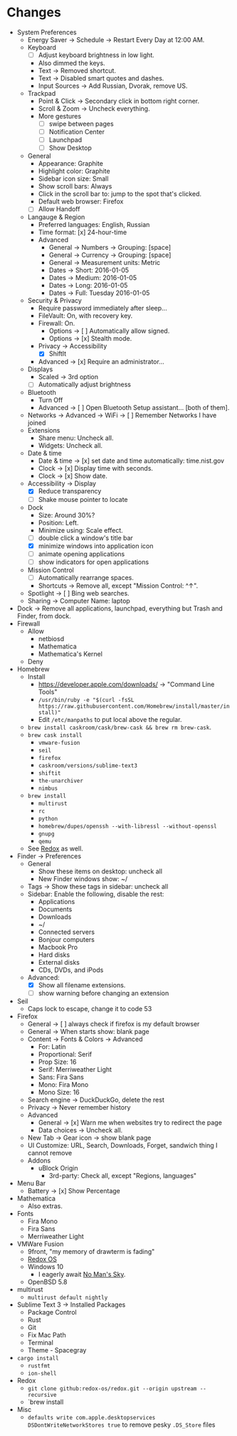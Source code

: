 # Changes

- System Preferences
	- Energy Saver -> Schedule -> Restart Every Day at 12:00 AM.
	- Keyboard
		- [ ] Adjust keyboard brightness in low light.
		- Also dimmed the keys.
		- Text -> Removed shortcut.
		- Text -> Disabled smart quotes and dashes.
		- Input Sources -> Add Russian, Dvorak, remove US.
	- Trackpad
		- Point & Click -> Secondary click in bottom right corner.
		- Scroll & Zoom -> Uncheck everything.
		- More gestures
			- [ ] swipe between pages
			- [ ] Notification Center
			- [ ] Launchpad
			- [ ] Show Desktop
	- General
		- Appearance: Graphite
		- Highlight color: Graphite
		- Sidebar icon size: Small
		- Show scroll bars: Always
		- Click in the scroll bar to: jump to the spot that's clicked.
		- Default web browser: Firefox
		- [ ] Allow Handoff
	- Langauge & Region
		- Preferred languages: English, Russian
		- Time format: [x] 24-hour-time
		- Advanced
			- General -> Numbers -> Grouping: [space]
			- General -> Currency -> Grouping: [space]
			- General -> Measurement units: Metric
			- Dates -> Short: 2016-01-05
			- Dates -> Medium: 2016-01-05
			- Dates -> Long: 2016-01-05
			- Dates -> Full: Tuesday 2016-01-05
	- Security & Privacy
		- Require password immediately after sleep...
		- FileVault: On, with recovery key.
		- Firewall: On.
			- Options -> [ ] Automatically allow signed.
			- Options -> [x] Stealth mode.
		- Privacy -> Accessibility
			- [x] ShiftIt
		- Advanced -> [x] Require an administrator...
	- Displays
		- Scaled -> 3rd option
		- [ ] Automatically adjust brightness
	- Bluetooth
		- Turn Off
		- Advanced -> [ ] Open Bluetooth Setup assistant... [both of them].
	- Networks -> Advanced -> WiFi -> [ ] Remember Networks I have joined
	- Extensions
		- Share menu: Uncheck all.
		- Widgets: Uncheck all.
	- Date & time
		- Date & time -> [x] set date and time automatically: time.nist.gov
		- Clock -> [x] Display time with seconds.
		- Clock -> [x] Show date.
	- Accessibility -> Display
		- [x] Reduce transparency
		- [ ] Shake mouse pointer to locate
	- Dock
		- Size: Around 30%?
		- Position: Left.
		- Minimize using: Scale effect.
		- [ ] double click a window's title bar
		- [x] minimize windows into application icon
		- [ ] animate opening applications
		- [ ] show indicators for open applications
	- Mission Control
		- [ ] Automatically rearrange spaces.
		- Shortcuts -> Remove all, except "Mission Control: ^↑".
	- Spotlight -> [ ] Bing web searches.
	- Sharing -> Computer Name: laptop
- Dock -> Remove all applications, launchpad, everything but Trash and Finder, from dock.
- Firewall
	- Allow
		- netbiosd
		- Mathematica
		- Mathematica's Kernel
	- Deny
- Homebrew
	- Install
		- https://developer.apple.com/downloads/ -> "Command Line Tools"
		- `/usr/bin/ruby -e "$(curl -fsSL https://raw.githubusercontent.com/Homebrew/install/master/install)"`
		- Edit `/etc/manpaths` to put local above the regular.
	- `brew install caskroom/cask/brew-cask && brew rm brew-cask`.
	- `brew cask install`
		- `vmware-fusion`
		- `seil`
		- `firefox`
		- `caskroom/versions/sublime-text3`
		- `shiftit`
		- `the-unarchiver`
		- `nimbus`
	- `brew install`
		- `multirust`
		- `rc`
		- `python`
		- `homebrew/dupes/openssh --with-libressl --without-openssl`
		- `gnupg`
		- `qemu`
	- See [Redox](#redox) as well.
- Finder -> Preferences
	- General
		- Show these items on desktop: uncheck all
		- New Finder windows show: ~/
	- Tags -> Show these tags in sidebar: uncheck all
	- Sidebar: Enable the following, disable the rest:
		- Applications
		- Documents
		- Downloads
		- ~/
		- Connected servers
		- Bonjour computers
		- Macbook Pro
		- Hard disks
		- External disks
		- CDs, DVDs, and iPods
	- Advanced:
		- [x] Show all filename extensions.
		- [ ] show warning before changing an extension
- Seil
	- Caps lock to escape, change it to code 53
- Firefox
	- General -> [ ] always check if firefox is my default browser
	- General -> When starts show: blank page
	- Content -> Fonts & Colors -> Advanced
		- For: Latin
		- Proportional: Serif
		- Prop Size: 16
		- Serif: Merriweather Light
		- Sans: Fira Sans
		- Mono: Fira Mono
		- Mono Size: 16
	- Search engine -> DuckDuckGo, delete the rest
	- Privacy -> Never remember history
	- Advanced
		- General -> [x] Warn me when websites try to redirect the page
		- Data choices -> Uncheck all.
	- New Tab -> Gear icon -> show blank page
	- UI Customize: URL, Search, Downloads, Forget, sandwich thing I cannot remove
	- Addons
		- uBlock Origin
			- 3rd-party: Check all, except "Regions, languages"
- Menu Bar
	- Battery -> [x] Show Percentage
- Mathematica
	- Also extras.
- Fonts
	- Fira Mono
	- Fira Sans
	- Merriweather Light
- VMWare Fusion
	- 9front, "my memory of drawterm is fading"
	- [Redox OS](http://redox-os.org)
	- Windows 10
		- I eagerly await [No Man's Sky](http://www.no-mans-sky.com/).
	- OpenBSD 5.8
- multirust
	- `multirust default nightly`
- Sublime Text 3 -> Installed Packages
	- Package Control
	- Rust
	- Git
	- Fix Mac Path
	- Terminal
	- Theme - Spacegray
- `cargo install`
	- `rustfmt`
	- `ion-shell`
- Redox
	- `git clone github:redox-os/redox.git --origin upstream --recursive`
	- `brew install 
- Misc
	- `defaults write com.apple.desktopservices DSDontWriteNetworkStores true` to remove pesky `.DS_Store` files